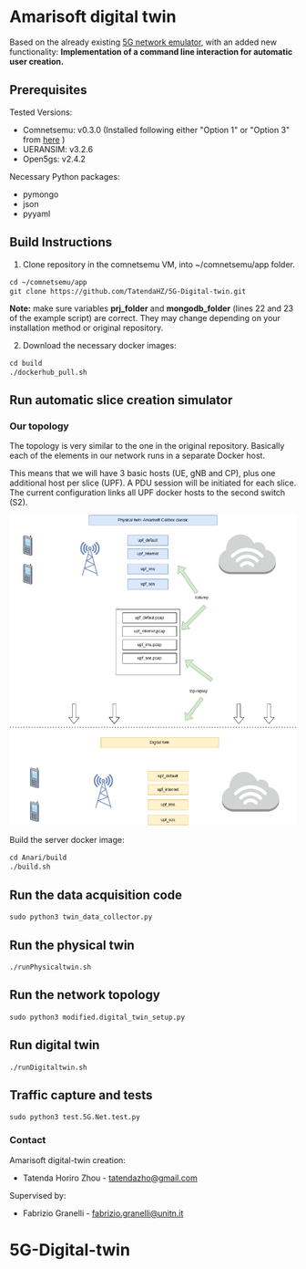 # Amarisoft digital twin 
Based on the already existing [5G network emulator](https://github.com/fabrizio-granelli/comnetsemu_5Gnet), with an added new functionality:
**Implementation of a command line interaction for automatic user creation.** 

## Prerequisites

Tested Versions:
- Comnetsemu: v0.3.0 (Installed following either "Option 1" or "Option 3" from [here](https://git.comnets.net/public-repo/comnetsemu) )
- UERANSIM: v3.2.6
- Open5gs: v2.4.2

Necessary Python packages:
- pymongo
- json
- pyyaml

## Build Instructions

1. Clone repository in the comnetsemu VM, into ~/comnetsemu/app folder.
```
cd ~/comnetsemu/app 
git clone https://github.com/TatendaHZ/5G-Digital-twin.git
```
**Note:** make sure variables **prj_folder** and **mongodb_folder** (lines 22 and 23 of the example script) are correct. They may change depending on your installation method or original repository.

2. Download the necessary docker images:

```
cd build
./dockerhub_pull.sh
```


## Run automatic slice creation simulator

### Our topology
The topology is very similar to the one in the original repository. Basically each of the elements in our network runs in a separate Docker host.

This means that we will have 3 basic hosts (UE, gNB and CP), plus one additional host per slice (UPF).
A PDU session will be initiated for each slice.
The current configuration links all UPF docker hosts to the second switch (S2). 

<img src="./images/digit.drawio.png" title="./images/digit.drawio.png" width=1000px></img>


Build the server docker image:

```
cd Anari/build
./build.sh
```
## Run the data acquisition code

```
sudo python3 twin_data_collector.py
```

## Run the physical twin

```
./runPhysicaltwin.sh
```

## Run the network topology

```
sudo python3 modified.digital_twin_setup.py
```

## Run digital twin

```
./runDigitaltwin.sh

```

## Traffic capture and  tests


```
sudo python3 test.5G.Net.test.py
```



### Contact

Amarisoft digital-twin creation: 
- Tatenda Horiro Zhou - tatendazho@gmail.com

Supervised by: 
- Fabrizio Granelli - fabrizio.granelli@unitn.it







# 5G-Digital-twin
